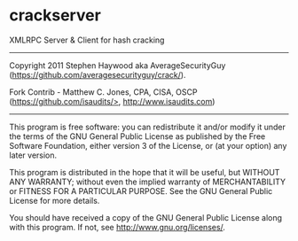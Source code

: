 crackserver
===========

XMLRPC Server &amp; Client for hash cracking

---------------------------------------------------------------------------------------------------

Copyright 2011 Stephen Haywood aka AverageSecurityGuy (<https://github.com/averagesecurityguy/crack/>).

Fork Contrib - Matthew C. Jones, CPA, CISA, OSCP (https://github.com/isaudits/>, <http://www.isaudits.com>)

---------------------------------------------------------------------------------------------------

This program is free software: you can redistribute it and/or modify it under the terms of the GNU General Public License as published by the Free Software Foundation, either version 3 of the License, or (at your option) any later version.

This program is distributed in the hope that it will be useful, but WITHOUT ANY WARRANTY; without even the implied warranty of MERCHANTABILITY or FITNESS FOR A PARTICULAR PURPOSE. See the GNU General Public License for more details.

You should have received a copy of the GNU General Public License along with this program. If not, see <http://www.gnu.org/licenses/>.
